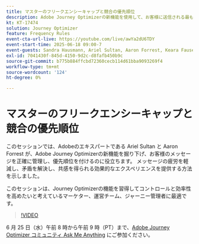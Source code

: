 ```yaml
---
title: マスターのフリークエンシーキャップと競合の優先順位
description: Adobe Journey Optimizerの新機能を使用して、お客様に送信される最も重要なメッセージを管理および優先順位付けする方法を説明します。
kt: KT-17474
solution: Journey Optimizer
feature: Frequency Rules
event-cta-url-live: https://youtube.com/live/awYa2dU6TDY
event-start-time: 2025-06-18 09:00-7
event-guests: Sandra Hausmann, Ariel Sultan, Aaron Forrest, Keara Fausett
exl-id: 7041430f-845d-4150-9d2c-d8fafb450b9c
source-git-commit: b775b884ffcbd72360cecb114d61bba9093269f4
workflow-type: tm+mt
source-wordcount: '124'
ht-degree: 0%

---
```


# マスターのフリークエンシーキャップと競合の優先順位

このセッションでは、Adobeのエキスパートである Ariel Sultan と Aaron Forrest が、Adobe Journey Optimizerの新機能を掘り下げ、お客様のメッセージを正確に管理し、優先順位を付けるのに役立ちます。 メッセージの疲労を軽減し、矛盾を解決し、共感を得られる効果的なエクスペリエンスを提供する方法を示しました。

このセッションは、Journey Optimizerの機能を習得してコントロールと効率性を高めたいと考えているマーケター、運営チーム、ジャーニー管理者に最適です。


>[!VIDEO](https://video.tv.adobe.com/v/3464052/?quality=12&learn=on)

6 月 25 日（水）午前 8 時から午前 9 時（PT）まで、[Adobe Journey Optimizer コミュニティ Ask Me Anything](https://experienceleaguecommunities.adobe.com/t5/journey-optimizer-events/ask-me-anything-june-[...]with-journey-optimizer-product-experts/ev-p/757473) にご参加ください。
